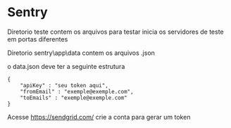# Sentry

Diretorio teste contem os arquivos para testar 
  inicia os servidores de teste em portas diferentes

Diretorio sentry\app\data contem os arquivos .json

o data.json deve ter a seguinte estrutura 


```
{
    "apiKey" : "seu token aqui",
    "fromEmail" : "exemple@exemple.com",
    "toEmails" : "exemple@exemple.com"
}
```
Acesse https://sendgrid.com/ crie a conta para gerar um token
